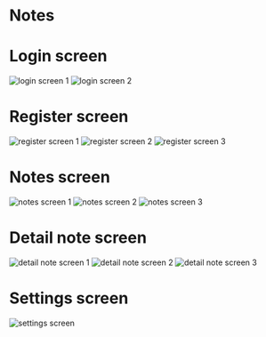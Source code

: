 Notes
=============

# Login screen

![login screen 1](https://github.com/tynkovski/ComposeNotes/blob/master/img/login_1.jpg)
![login screen 2](https://github.com/tynkovski/ComposeNotes/blob/master/img/login_2.jpg)

# Register screen

![register screen 1](https://github.com/tynkovski/ComposeNotes/blob/master/img/register_1.jpg)
![register screen 2](https://github.com/tynkovski/ComposeNotes/blob/master/img/register_2.jpg)
![register screen 3](https://github.com/tynkovski/ComposeNotes/blob/master/img/register_3.jpg)

# Notes screen
![notes screen 1](https://github.com/tynkovski/ComposeNotes/blob/master/img/notes_list.jpg)
![notes screen 2](https://github.com/tynkovski/ComposeNotes/blob/master/img/notes_empty.jpg)
![notes screen 3](https://github.com/tynkovski/ComposeNotes/blob/master/img/notes_delete.jpg)

# Detail note screen

![detail note screen 1](https://github.com/tynkovski/ComposeNotes/blob/master/img/detail_note_1.jpg)
![detail note screen 2](https://github.com/tynkovski/ComposeNotes/blob/master/img/detail_note_2.jpg)
![detail note screen 3](https://github.com/tynkovski/ComposeNotes/blob/master/img/detail_note_color.jpg)

# Settings screen
![settings screen](https://github.com/tynkovski/ComposeNotes/blob/master/img/settings.jpg)